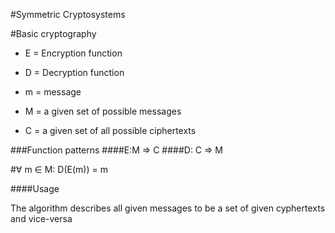 #Symmetric Cryptosystems

#Basic cryptography

- E = Encryption function

- D = Decryption function

- m = message

- M =  a given set of possible messages

- C = a given set of all possible ciphertexts 

###Function patterns
####E:M => C
####D: C => M

#∀ m ∈ M: D(E(m)) = m

####Usage

The algorithm describes all given messages to be a set of given cyphertexts and vice-versa



